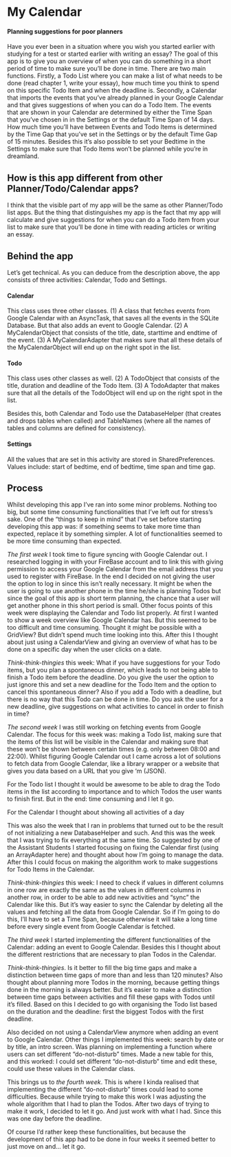 # My Calendar
#### Planning suggestions for poor planners
Have you ever been in a situation where you wish you started earlier with studying for a test or started earlier with writing an essay? The goal of this app is to give you an overview of when you can do something in a short period of time to make sure you’ll be done in time. There are two main functions. Firstly, a Todo List where you can make a list of what needs to be done (read chapter 1, write your essay), how much time you think to spend on this specific Todo Item and when the deadline is. Secondly, a Calendar that imports the events that you’ve already planned in your Google Calendar and that gives suggestions of when you can do a Todo Item. The events that are shown in your Calendar are determined by either the Time Span that you’ve chosen in in the Settings or the default Time Span of 14 days. How much time you’ll have between Events and Todo Items is determined by the Time Gap that you’ve set in the Settings or by the default Time Gap of 15 minutes. Besides this it’s also possible to set your Bedtime in the Settings to make sure that Todo Items won’t be planned while you’re in dreamland. 

## How is this app different from other Planner/Todo/Calendar apps?
I think that the visible part of my app will be the same as other Planner/Todo list apps. But the thing that distinguishes my app is the fact that my app will calculate and give suggestions for when you can do a Todo item from your list to make sure that you’ll be done in time with reading articles or writing an essay. 

## Behind the app
Let’s get technical. As you can deduce from the description above, the app consists of three activities: Calendar, Todo and Settings. 

#### Calendar
This class uses three other classes. (1) A class that fetches events from Google Calendar with an AsyncTask, that saves all the events in the SQLite Database. But that also adds an event to Google Calendar. (2) A MyCalendarObject that consists of the title, date, starttime and endtime of the event. (3) A MyCalendarAdapter that makes sure that all these details of the MyCalendarObject will end up on the right spot in the list. 

#### Todo
This class uses other classes as well. (2) A TodoObject that consists of the title, duration and deadline of the Todo Item. (3) A TodoAdapter that makes sure that all the details of the TodoObject will end up on the right spot in the list. 

Besides this, both Calendar and Todo use the DatabaseHelper (that creates and drops tables when called) and TableNames (where all the names of tables and columns are defined for consistency). 

#### Settings
All the values that are set in this activity are stored in SharedPreferences. Values include: start of bedtime, end of bedtime, time span and time gap. 

## Process
Whilst developing this app I’ve ran into some minor problems. Nothing too big, but some time consuming functionalities that I’ve left out for stress’s sake. One of the “things to keep in mind” that I’ve set before starting developing this app was: if something seems to take more time than expected, replace it by something simpler. A lot of functionalities seemed to be more time consuming than expected. 

*The first week* I took time to figure syncing with Google Calendar out. I researched logging in with your FireBase account and to link this with giving permission to access your Google Calendar from the email address that you used to register with FireBase. In the end I decided on not giving the user the option to log in since this isn’t really necessary. It might be when the user is going to use another phone in the time he/she is planning Todos but since the goal of this app is short term planning, the chance that a user will get another phone in this short period is small. Other focus points of this week were displaying the Calendar and Todo list properly. At first I wanted to show a week overview like Google Calendar has. But this seemed to be too difficult and time consuming. Thought it might be possible with a GridView? But didn’t spend much time looking into this. After this I thought about just using a CalendarView and giving an overview of what has to be done on a specific day when the user clicks on a date. 

*Think-think-thingies* this week: What if you have suggestions for your Todo items, but you plan a spontaneous dinner, which leads to not being able to finish a Todo item before the deadline. Do you give the user the option to just ignore this and set a new deadline for the Todo Item and the option to cancel this spontaneous dinner? Also if you add a Todo with a deadline, but there is no way that this Todo can be done in time. Do you ask the user for a new deadline, give suggestions on what activities to cancel in order to finish in time?

*The second week* I was still working on fetching events from Google Calendar. The focus for this week was: making a Todo list, making sure that the items of this list will be visible in the Calendar and making sure that these won’t be shown between certain times (e.g. only between 08:00 and 22:00). Whilst figuring Google Calendar out I came across a lot of solutions to fetch data from Google Calendar, like a library wrapper or a website that gives you data based on a URL that you give ‘m (JSON). 

For the Todo list I thought it would be awesome to be able to drag the Todo items in the list according to importance and to which Todos the user wants to finish first. But in the end: time consuming and I let it go. 

For the Calendar I thought about showing all activities of a day 

This was also the week that I ran in problems that turned out to be the result of not initializing a new DatabaseHelper and such. And this was the week that I was trying to fix everything at the same time. So suggested by one of the Assistant Students I started focusing on fixing the Calendar first (using an ArrayAdapter here) and thought about how I’m going to manage the data. After this I could focus on making the algorithm work to make suggestions for Todo Items in the Calendar. 

*Think-think-thingies* this week: I need to check if values in different columns in one row are exactly the same as the values in different columns in another row, in order to be able to add new activities and “sync” the Calendar like this. But it’s way easier to sync the Calendar by deleting all the values and fetching all the data from Google Calendar. So if I’m going to do this, I’ll have to set a Time Span, because otherwise it will take a long time before every single event from Google Calendar is fetched. 

*The third week* I started implementing the different functionalities of the Calendar: adding an event to Google Calendar. Besides this I thought about the different restrictions that are necessary to plan Todos in the Calendar. 

*Think-think-thingies*. Is it better to fill the big time gaps and make a distinction between time gaps of more than and less than 120 minutes? Also thought about planning more Todos in the morning, because getting things done in the morning is always better. But it’s easier to make a distinction between time gaps between activities and fill these gaps with Todos until it’s filled. Based on this I decided to go with organising the Todo list based on the duration and the deadline: first the biggest Todos with the first deadline. 

Also decided on not using a CalendarView anymore when adding an event to Google Calendar. Other things I implemented this week: search by date or by title, an intro screen. Was planning on implementing a function where users can set different “do-not-disturb” times. Made a new table for this, and this worked: I could set different “do-not-disturb” time and edit these, could use these values in the Calendar class. 

This brings us to *the fourth week*. This is where I kinda realised that implementing the different “do-not-disturb” times could lead to some difficulties. Because while trying to make this work I was adjusting the whole algorithm that I had to plan the Todos. After two days of trying to make it work, I decided to let it go. And just work with what I had. Since this was one day before the deadline. 

Of course I’d rather keep these functionalities, but because the development of this app had to be done in four weeks it seemed better to just move on and… let it go. 
